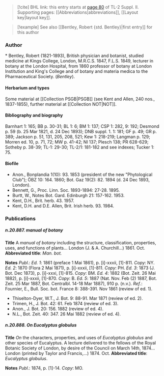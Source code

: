 > [!cite] BHL link: this entry starts at [page 80](https://www.biodiversitylibrary.org/item/103859#page/90/mode/1up) of TL-2 Suppl. II.
> Supporting pages: [[Abbreviations|abbreviations]], [[Layout key|layout key]].

> [!example] See also [[Bentley, Robert {std. Bentley}|first entry]] for this author

### Author

\* Bentley, Robert (1821-1893), British physician and botanist, studied medicine at Kings College, London, M.R.C.S. 1847, F.L.S. 1849, lecturer in botany at the London Hospital, from 1860 professor of botany at London Institution and King's College and of botany and materia medica to the Pharmaceutical Society. (*Bentley*).

#### Herbarium and types

Some material at [[Collection PSGB|PSGB]] (see Kent and Allen, 240 nos., 1837-1855), further material at [[Collection NOT|NOT]].

#### Bibliography and biography

Barnhart 1: 165; BB p. 30-31; BL 1: 6; BM 1: 137; CSP 1: 282, 9: 192; Desmond p. 59 (b. 25 Mar 1821, d. 24 Dec 1893); DNB suppl. 1. 1: 181; GF p. 49; GR p. 389; Jackson p. 51, 131, 205, 208, 521; Kew 1: 218-219; Langman p. 129; Morren ed. 10, p. 71, 72; MW p. 41-42; NI 137; Plesch 138; PR 628-629; Sotheby p. 38-39; TL-1: 29-30; TL-2/1: 181-182 and see indexes; Tucker 1: 75.

#### Biofile

- Anon., Bonplandia 1(10): 93. 1853 (president of the new "Phytological Club"); ÖBZ 10: 164. 1860; Bot. Gaz 19(2): 82. 1894 (d. 24 Dec 1893, London).
- Bennett, G., Proc. Linn. Soc. 1893-1894: 27-28. 1895.
- Burtt, W., Notes Bot. Gard. Edinburgh 21: 157-162. 1953.
- Kent, D.H., Brit. herb. 43. 1957.
- Kent, D.H. and D.E. Allen, Brit. Irish herb. 93. 1984.

### Publications

##### n.20.887. manual of botany

**Title**
A *manual of botany* including the structure, classification, properties, uses, and functions of plants... London (J. & A. Churchill...) 1861. Oct.
**Abbreviated title**: *Man. bot.*

**Notes**
*Publ*.: *Ed. 1*: 1861 (preface 1 Mai 1861), p. \[i\]-xxxii, \[1\]-811. *Copy*: NY.
*Ed. 2*: 1870 (Flora 2 Mai 1871), p. \[i\]-xxxii, \[1\]-811. *Copy*: PH.
*Ed. 3*: 1873 (J. Bot. Dec 1873), p. \[i\]-xxxi, \[1\]-815. *Copy*: BM.
*Ed. 4*: 1882 (Bot. Zeit. 26 Mai 1882), p. \[i\]-xxxii, \[1\]-870. *Copy*: B.
*Ed. 5*: 1887 (Nat. Nov. Feb (2) 1887, Bot. Zeit. 25 Mar 1887, Bot. Centralbl. 14-18 Mar 1887), 910 p. (n.v.).
*Ref*.: Fournier, E., Bull. Soc. bot. France 8: 388-391. Nov 1861 (review of ed. 1).
- Thiselton-Dyer, W.T., J. Bot. 9: 88-91. Mar 1871 (review of ed. 2).
- Trimen, H., J. Bot. 42: 61. Feb 1874 (review of ed. 3).
- Anon., J. Bot. 20: 156. 1882 (review of ed. 4).
- N.L., Bot. Zeit. 40: 347. 26 Mai 1882 (review of ed. 4).

##### n.20.888. On Eucalyptus globulus

**Title**
*On* the characters, properties, and uses of *Eucalyptus globulus* and other species of Eucalyptus. A lecture delivered to the fellows of the Royal Botanic Society of London, by desire of the Council on March 14th, 1874... London (printed by Taylor and Francis,...) 1874. Oct.
**Abbreviated title**: *Eucalyptus globulus*.

**Notes**
*Publ*.: 1874, p. \[1\]-14. *Copy*: MO.

